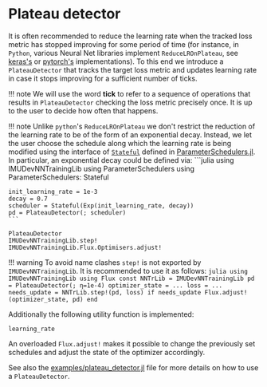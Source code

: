 # Plateau detector

It is often recommended to reduce the learning rate when the tracked loss metric has stopped improving for some period of time (for instance, in `Python`, various Neural Net libraries implement `ReduceLROnPlateau`, see [keras's](https://keras.io/api/callbacks/reduce_lr_on_plateau/) or [pytorch's](https://pytorch.org/docs/stable/generated/torch.optim.lr_scheduler.ReduceLROnPlateau.html) implementations). To this end we introduce a `PlateauDetector` that tracks the target loss metric and updates learning rate in case it stops improving for a sufficient number of ticks.

!!! note
    We will use the word **tick** to refer to a sequence of operations that results in `PlateauDetector` checking the loss metric precisely once. It is up to the user to decide how often that happens.

!!! note
    Unlike `python`'s `ReduceLROnPlateau` we don't restrict the reduction of the learning rate to be of the form of an exponential decay. Instead, we let the user choose the schedule along which the learning rate is being modified using the interface of [`Stateful`](https://fluxml.ai/ParameterSchedulers.jl/dev/api/general/#ParameterSchedulers.Stateful) defined in [ParameterSchedulers.jl](https://github.com/FluxML/ParameterSchedulers.jl). In particular, an exponential decay could be defined via:
    ```julia
    using IMUDevNNTrainingLib
    using ParameterSchedulers
    using ParameterSchedulers: Stateful

    init_learning_rate = 1e-3
    decay = 0.7
    scheduler = Stateful(Exp(init_learning_rate, decay))
    pd = PlateauDetector(; scheduler)
    ```

```@docs
PlateauDetector
IMUDevNNTrainingLib.step!
IMUDevNNTrainingLib.Flux.Optimisers.adjust!
```

!!! warning
    To avoid name clashes `step!` is not exported by `IMUDevNNTrainingLib`. It is recommended to use it as follows:
    ```julia
    using IMUDevNNTrainingLib
    using Flux
    const NNTrLib = IMUDevNNTrainingLib
    pd = PlateauDetector(; η=1e-4)
    optimizer_state = ...
    loss = ...
    needs_update = NNTrLib.step!(pd, loss)
    if needs_update
        Flux.adjust!(optimizer_state, pd)
    end
    ```

Additionally the following utility function is implemented:

```@docs
learning_rate
```

An overloaded `Flux.adjust!` makes it possible to change the previously set schedules and adjust the state of the optimizer accordingly.

See also the [examples/plateau_detector.jl](https://github.com/imu-dev/IMUDevNNTrainingLib.jl/blob/main/examples/plateau_detector.jl) file for more details on how to use a `PlateauDetector`.